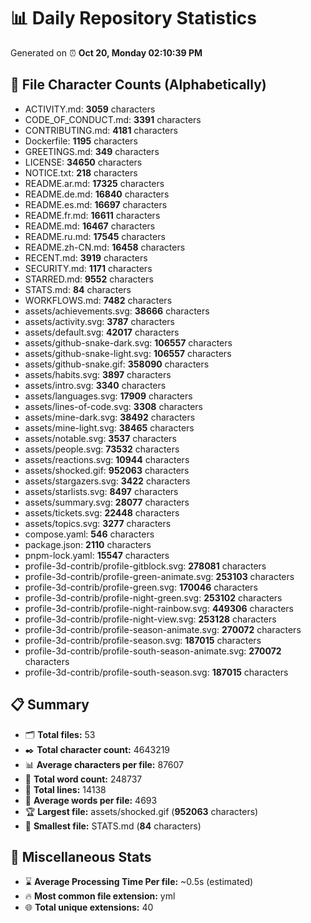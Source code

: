 # 📊 Daily Repository Statistics
Generated on ⏰ **Oct 20, Monday 02:10:39 PM**

## 📂 File Character Counts (Alphabetically)
- ACTIVITY.md: **3059** characters
- CODE_OF_CONDUCT.md: **3391** characters
- CONTRIBUTING.md: **4181** characters
- Dockerfile: **1195** characters
- GREETINGS.md: **349** characters
- LICENSE: **34650** characters
- NOTICE.txt: **218** characters
- README.ar.md: **17325** characters
- README.de.md: **16840** characters
- README.es.md: **16697** characters
- README.fr.md: **16611** characters
- README.md: **16467** characters
- README.ru.md: **17545** characters
- README.zh-CN.md: **16458** characters
- RECENT.md: **3919** characters
- SECURITY.md: **1171** characters
- STARRED.md: **9552** characters
- STATS.md: **84** characters
- WORKFLOWS.md: **7482** characters
- assets/achievements.svg: **38666** characters
- assets/activity.svg: **3787** characters
- assets/default.svg: **42017** characters
- assets/github-snake-dark.svg: **106557** characters
- assets/github-snake-light.svg: **106557** characters
- assets/github-snake.gif: **358090** characters
- assets/habits.svg: **3897** characters
- assets/intro.svg: **3340** characters
- assets/languages.svg: **17909** characters
- assets/lines-of-code.svg: **3308** characters
- assets/mine-dark.svg: **38492** characters
- assets/mine-light.svg: **38465** characters
- assets/notable.svg: **3537** characters
- assets/people.svg: **73532** characters
- assets/reactions.svg: **10944** characters
- assets/shocked.gif: **952063** characters
- assets/stargazers.svg: **3422** characters
- assets/starlists.svg: **8497** characters
- assets/summary.svg: **28077** characters
- assets/tickets.svg: **22448** characters
- assets/topics.svg: **3277** characters
- compose.yaml: **546** characters
- package.json: **2110** characters
- pnpm-lock.yaml: **15547** characters
- profile-3d-contrib/profile-gitblock.svg: **278081** characters
- profile-3d-contrib/profile-green-animate.svg: **253103** characters
- profile-3d-contrib/profile-green.svg: **170046** characters
- profile-3d-contrib/profile-night-green.svg: **253102** characters
- profile-3d-contrib/profile-night-rainbow.svg: **449306** characters
- profile-3d-contrib/profile-night-view.svg: **253128** characters
- profile-3d-contrib/profile-season-animate.svg: **270072** characters
- profile-3d-contrib/profile-season.svg: **187015** characters
- profile-3d-contrib/profile-south-season-animate.svg: **270072** characters
- profile-3d-contrib/profile-south-season.svg: **187015** characters

## 📋 Summary
- 🗂️ **Total files:** 53
- ✒️ **Total character count:** 4643219
- 📊 **Average characters per file:** 87607
- 📝 **Total word count:** 248737
- 🧾 **Total lines:** 14138
- 📐 **Average words per file:** 4693
- 🏆 **Largest file:** assets/shocked.gif (**952063** characters)
- 🥉 **Smallest file:** STATS.md (**84** characters)

## 🌟 Miscellaneous Stats
- ⌛ **Average Processing Time Per file:** ~0.5s (estimated)
- 🔥 **Most common file extension:** yml
- 🌐 **Total unique extensions:** 40
